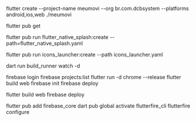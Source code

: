 flutter create --project-name meumovi --org br.com.dcbsystem --platforms android,ios,web ./meumovi

flutter pub get

flutter pub run flutter_native_splash:create --path=flutter_native_splash.yaml

flutter pub run icons_launcher:create --path icons_launcher.yaml

dart run build_runner watch -d

<!-- ----------------------------------- -->

firebase login
firebase projects:list
flutter run -d chrome --release
flutter build web
firebase init
firebase deploy

<!-- -------------------------- -->

flutter build web
firebase deploy

<!-- ------------------------- -->

flutter pub add firebase_core
dart pub global activate flutterfire_cli
flutterfire configure
